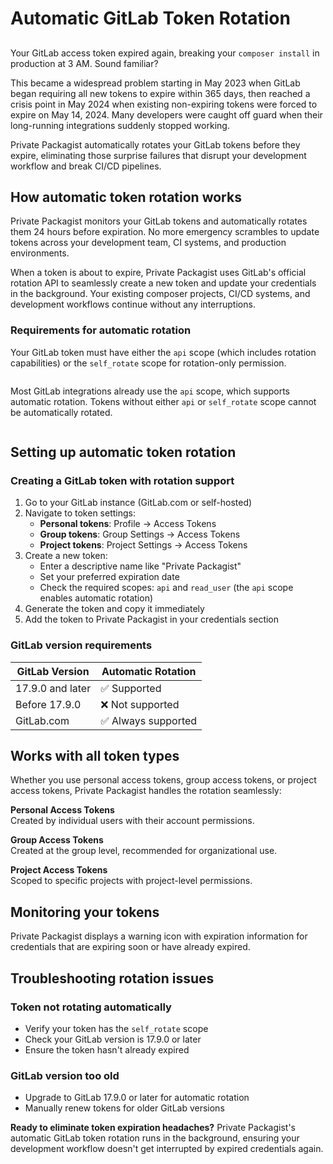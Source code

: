 # Automatic GitLab Token Rotation
## 

Your GitLab access token expired again, breaking your `composer install` in production at 3 AM. Sound familiar?

This became a widespread problem starting in May 2023 when GitLab began requiring all new tokens to expire within 365 days, then reached a crisis point in May 2024 when existing non-expiring tokens were forced to expire on May 14, 2024. Many developers were caught off guard when their long-running integrations suddenly stopped working.

Private Packagist automatically rotates your GitLab tokens before they expire, eliminating those surprise failures that disrupt your development workflow and break CI/CD pipelines.

## How automatic token rotation works

Private Packagist monitors your GitLab tokens and automatically rotates them 24 hours before expiration. No more emergency scrambles to update tokens across your development team, CI systems, and production environments.

When a token is about to expire, Private Packagist uses GitLab's official rotation API to seamlessly create a new token and update your credentials in the background. Your existing composer projects, CI/CD systems, and development workflows continue without any interruptions.

### Requirements for automatic rotation

Your GitLab token must have either the `api` scope (which includes rotation capabilities) or the `self_rotate` scope for rotation-only permission.

<div class="row column">
    <div class="callout warning">
        <p>Most GitLab integrations already use the <code>api</code> scope, which supports automatic rotation. Tokens without either <code>api</code> or <code>self_rotate</code> scope cannot be automatically rotated.</p>
    </div>
</div>

## Setting up automatic token rotation

### Creating a GitLab token with rotation support

1. Go to your GitLab instance (GitLab.com or self-hosted)
2. Navigate to token settings:
   - **Personal tokens**: Profile → Access Tokens
   - **Group tokens**: Group Settings → Access Tokens  
   - **Project tokens**: Project Settings → Access Tokens
3. Create a new token:
   - Enter a descriptive name like "Private Packagist"
   - Set your preferred expiration date
   - Check the required scopes: `api` and `read_user` (the `api` scope enables automatic rotation)
4. Generate the token and copy it immediately
5. Add the token to Private Packagist in your credentials section

### GitLab version requirements

| GitLab Version | Automatic Rotation |
|---------------|-------------------|
| 17.9.0 and later | ✅ Supported |
| Before 17.9.0 | ❌ Not supported |
| GitLab.com | ✅ Always supported |

## Works with all token types

Whether you use personal access tokens, group access tokens, or project access tokens, Private Packagist handles the rotation seamlessly:

**Personal Access Tokens**  
Created by individual users with their account permissions.

**Group Access Tokens**  
Created at the group level, recommended for organizational use.

**Project Access Tokens**  
Scoped to specific projects with project-level permissions.

## Monitoring your tokens

Private Packagist displays a warning icon with expiration information for credentials that are expiring soon or have already expired.

## Troubleshooting rotation issues

### Token not rotating automatically
- Verify your token has the `self_rotate` scope
- Check your GitLab version is 17.9.0 or later
- Ensure the token hasn't already expired

### GitLab version too old
- Upgrade to GitLab 17.9.0 or later for automatic rotation
- Manually renew tokens for older GitLab versions

**Ready to eliminate token expiration headaches?** Private Packagist's automatic GitLab token rotation runs in the background, ensuring your development workflow doesn't get interrupted by expired credentials again.